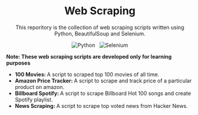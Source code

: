 <div align="center">
  
  # Web Scraping  
  This reporitory is the collection of web scraping scripts written using Python, BeautifulSoup and Selenium.
  
  ![Python](https://img.shields.io/badge/Python-3670A0?style=flat&logo=python&logoColor=ffdd54)
  &nbsp;
  ![Selenium](https://img.shields.io/badge/-Selenium-%43B02A?style=flat&logo=selenium&logoColor=white)
 
</div>

<div align="left">  
  
  **Note: These web scraping scripts are developed only for learning purposes**
  
  <ul>
    <li><b>100 Movies: </b> A script to scraped top 100 movies of all time.</li>
    <li><b>Amazon Price Tracker: </b> A script to scrape and track price of a particular product on amazon.</li>
    <li><b>Billboard Spotify: </b> A script to scrape Billboard Hot 100 songs and create Spotify playlist.</li>
    <li><b>News Scraping: </b> A script to scrape top voted news from Hacker News.</li>
  </ul>
  
</div>



